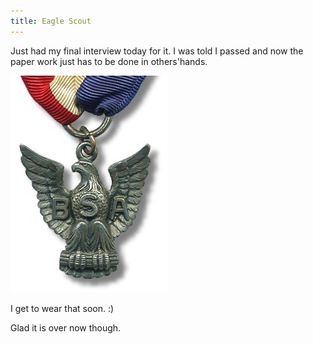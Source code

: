```yaml
---
title: Eagle Scout
---
```


Just had my final interview today for it. I was told I passed and now the paper work just has to be done in others'hands.

![](/images/eagle-medal.jpg)

I get to wear that soon. :)

Glad it is over now though.